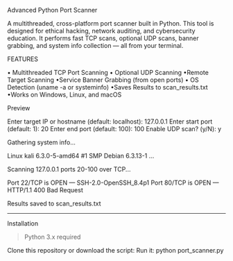  Advanced Python Port Scanner

A multithreaded, cross-platform port scanner built in Python. This tool is designed for ethical hacking, network auditing, and cybersecurity education. It performs fast TCP scans, optional UDP scans, banner grabbing, and system info collection — all from your terminal.


   FEATURES

• Multithreaded TCP Port Scanning
• Optional UDP Scanning
•Remote Target Scanning
•Service Banner Grabbing (from open ports)
• OS Detection (uname -a or systeminfo)
•Saves Results to scan_results.txt
•Works on Windows, Linux, and macOS



Preview 

Enter target IP or hostname (default: localhost): 127.0.0.1
Enter start port (default: 1): 20
Enter end port (default: 100): 100
Enable UDP scan? (y/N): y

 Gathering system info...

Linux kali 6.3.0-5-amd64 #1 SMP Debian 6.3.13-1 ...

Scanning 127.0.0.1 ports 20-100 over TCP...

 Port 22/TCP is OPEN — SSH-2.0-OpenSSH_8.4p1
 Port 80/TCP is OPEN — HTTP/1.1 400 Bad Request

Results saved to scan_results.txt


---

Installation

> Python 3.x required

Clone this repository or download the script:
Run it:
python port_scanner.py

